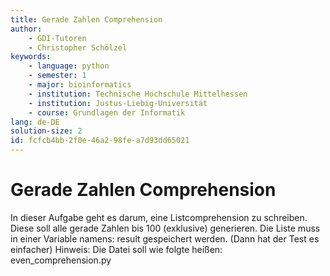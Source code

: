 ```yaml
---
title: Gerade Zahlen Comprehension
author:
    - GDI-Tutoren
    - Christopher Schölzel
keywords:
    - language: python
    - semester: 1
    - major: bioinformatics
    - institution: Technische Hochschule Mittelhessen
    - institution: Justus-Liebig-Universität
    - course: Grundlagen der Informatik
lang: de-DE
solution-size: 2
id: fcfcb4bb-2f0e-46a2-98fe-a7d93dd65021
---
```


# Gerade Zahlen Comprehension

In dieser Aufgabe geht es darum, eine Listcomprehension zu schreiben.
Diese soll alle gerade Zahlen bis 100 (exklusive) generieren.
Die Liste muss in einer Variable namens: result gespeichert werden. (Dann hat der Test es einfacher)
Hinweis: Die Datei soll wie folgte heißen: even_comprehension.py